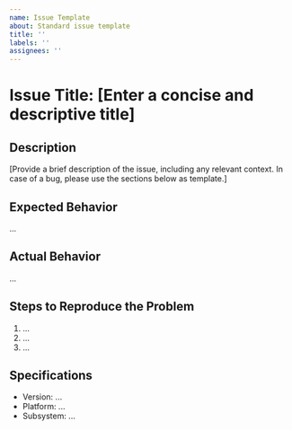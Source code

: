 ```yaml
---
name: Issue Template
about: Standard issue template
title: ''
labels: ''
assignees: ''
---
```


# Issue Title: [Enter a concise and descriptive title]

## Description

[Provide a brief description of the issue, including any relevant context. In case of a bug, please use the sections below as template.]

## Expected Behavior

...

## Actual Behavior

...

## Steps to Reproduce the Problem

  1. ...
  2. ...
  3. ...

## Specifications

  - Version: ...
  - Platform: ...
  - Subsystem: ...
